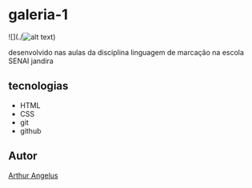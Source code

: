 # galeria-1

![](./![alt text](preview.png))

desenvolvido nas aulas da disciplina linguagem de marcação na escola SENAI jandira

## tecnologias
* HTML
* CSS
* git
* github


## Autor
[Arthur Angelus](https://github.com/Arthur-Angelus)